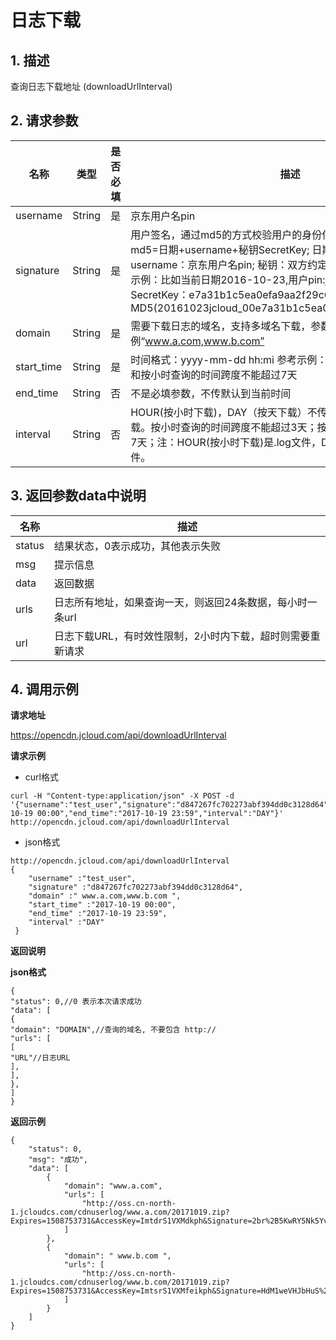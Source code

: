 # **日志下载**

## **1. 描述**

查询日志下载地址 (downloadUrlInterval)

## **2. 请求参数**

| **名称**   | **类型** | **是否必填** | **描述**                                                     |
| ---------- | -------- | ------------ | ------------------------------------------------------------ |
| username   | String   | 是           | 京东用户名pin                                                |
| signature  | String   | 是           | 用户签名，通过md5的方式校验用户的身份信息，保障信息安全。</br>md5=日期+username+秘钥SecretKey; 日期：格式为 yyyymmdd; username：京东用户名pin; 秘钥：双方约定; </br>示例：比如当前日期2016-10-23,用户pin:jcloud_00,用户秘钥SecretKey：e7a31b1c5ea0efa9aa2f29c6559f7d61,那签名为MD5(20161023jcloud_00e7a31b1c5ea0efa9aa2f29c6559f7d61)  |
| domain     | String   | 是           | 需要下载日志的域名，支持多域名下载，参数示例“www.a.com,www.b.com” |
| start_time | String   | 是           | 时间格式：yyyy-mm-dd hh:mi 参考示例：2016-12-14 07:00;按天和按小时查询的时间跨度不能超过7天 |
| end_time   | String   | 否           | 不是必填参数，不传默认到当前时间                             |
| interval   | String   | 否           | HOUR(按小时下载)，DAY（按天下载）不传或者传错都是按照小时下载。按小时查询的时间跨度不能超过3天；按天查询的时间跨度不能超过7天；注：HOUR(按小时下载)是.log文件，DAY（按天下载）是.zip文件。 |


## **3. 返回参数data中说明**

| **名称** | **描述**                                                   |
| -------- | ---------------------------------------------------------- |
| status   | 结果状态，0表示成功，其他表示失败                          |
| msg      | 提示信息                                                   |
| data     | 返回数据                                                   |
| urls     | 日志所有地址，如果查询一天，则返回24条数据，每小时一条url  |
| url      | 日志下载URL，有时效性限制，2小时内下载，超时则需要重新请求 |


## **4. 调用示例**

 **请求地址**

https://opencdn.jcloud.com/api/downloadUrlInterval

 **请求示例**

- curl格式

```
curl -H "Content-type:application/json" -X POST -d '{"username":"test_user","signature":"d847267fc702273abf394dd0c3128d64","domain":"www.a.com,www.b.com","start_time":"2017-10-19 00:00","end_time":"2017-10-19 23:59","interval":"DAY"}' http://opencdn.jcloud.com/api/downloadUrlInterval
```

* json格式

```
http://opencdn.jcloud.com/api/downloadUrlInterval
{
    "username" :"test_user",
    "signature" :"d847267fc702273abf394dd0c3128d64",
    "domain" :" www.a.com,www.b.com ",
    "start_time" :"2017-10-19 00:00",
    "end_time" :"2017-10-19 23:59",
    "interval" :"DAY"
 }
```

 **返回说明** 

 **json格式**
 
```
{
"status": 0,//0 表示本次请求成功
"data": [
{
"domain": "DOMAIN",//查询的域名, 不要包含 http://
"urls": [
[
"URL"//日志URL 
],
],
},
]
}
```

**返回示例**

```
{
    "status": 0,
    "msg": "成功",
    "data": [
        {
            "domain": "www.a.com",
            "urls": [
                "http://oss.cn-north-1.jcloudcs.com/cdnuserlog/www.a.com/20171019.zip?Expires=1508753731&AccessKey=ImtdrS1VXMdkph&Signature=2br%2B5KwRY5Nk5YvLp7%2BfAwsQVAM%10D"
            ]
        },
        {
            "domain": " www.b.com ",
            "urls": [
                "http://oss.cn-north-1.jcloudcs.com/cdnuserlog/www.b.com/20171019.zip?Expires=1508753731&AccessKey=ImtsrS1VXMfeikph&Signature=HdM1weVHJbHuS%2FEiZm82o9GrZSY%6D"
            ]
        }
    ]
}
```

